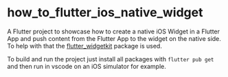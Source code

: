 # how_to_flutter_ios_native_widget

A Flutter project to showcase how to create a native iOS Widget in a Flutter App and push content from the Flutter App to the widget on the native side. To help with that the [flutter_widgetkit](https://pub.dev/packages/flutter_widgetkit) package is used.

To build and run the project just install all packages with `flutter pub get` and then run in vscode on an iOS simulator for example.
